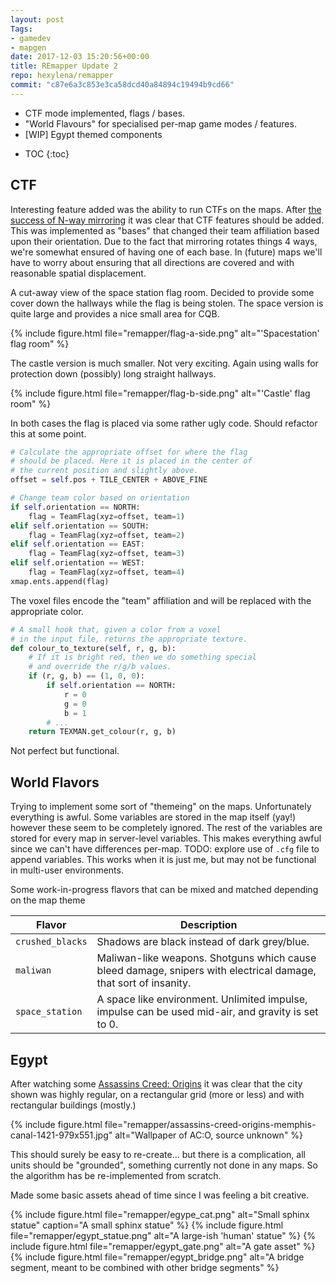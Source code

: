 ```yaml
---
layout: post
Tags:
- gamedev
- mapgen
date: 2017-12-03 15:20:56+00:00
title: REmapper Update 2
repo: hexylena/remapper
commit: "c87e6a3c853e3ca58dcd40a84894c19494b9cd66"
---
```


- CTF mode implemented, flags / bases.
- "World Flavours" for specialised per-map game modes / features.
- [WIP] Egypt themed components

* TOC
{:toc}


## CTF

Interesting feature added was the ability to run CTFs on the maps. After [the success of N-way mirroring](/2017/10/15/remapper-update1.html#n-way-mirroring) it was clear that CTF features should be added. This was implemented as "bases" that changed their team affiliation based upon their orientation. Due to the fact that mirroring rotates things 4 ways, we're somewhat ensured of having one of each base. In (future) maps we'll have to worry about ensuring that all directions are covered and with reasonable spatial displacement.

A cut-away view of the space station flag room. Decided to provide some cover down the hallways while the flag is being stolen. The space version is quite large and provides a nice small area for CQB.

{% include figure.html file="remapper/flag-a-side.png" alt="'Spacestation' flag room" %}

The castle version is much smaller. Not very exciting. Again using walls for protection down (possibly) long straight hallways.

{% include figure.html file="remapper/flag-b-side.png" alt="'Castle' flag room" %}

In both cases the flag is placed via some rather ugly code. Should refactor this at some point.

```python
# Calculate the appropriate offset for where the flag
# should be placed. Here it is placed in the center of
# the current position and slightly above.
offset = self.pos + TILE_CENTER + ABOVE_FINE

# Change team color based on orientation
if self.orientation == NORTH:
    flag = TeamFlag(xyz=offset, team=1)
elif self.orientation == SOUTH:
    flag = TeamFlag(xyz=offset, team=2)
elif self.orientation == EAST:
    flag = TeamFlag(xyz=offset, team=3)
elif self.orientation == WEST:
    flag = TeamFlag(xyz=offset, team=4)
xmap.ents.append(flag)
```

The voxel files encode the "team" affiliation and will be replaced with the appropriate color.

```python
# A small hook that, given a color from a voxel
# in the input file, returns the appropriate texture.
def colour_to_texture(self, r, g, b):
    # If it is bright red, then we do something special
    # and override the r/g/b values.
    if (r, g, b) == (1, 0, 0):
        if self.orientation == NORTH:
            r = 0
            g = 0
            b = 1
        # ...
    return TEXMAN.get_colour(r, g, b)
```

Not perfect but functional.

## World Flavors

Trying to implement some sort of "themeing" on the maps. Unfortunately everything is awful. Some variables are stored in the map itself (yay!) however these seem to be completely ignored. The rest of the variables are stored for every map in server-level variables. This makes everything awful since we can't have differences per-map. TODO: explore use of `.cfg` file to append variables. This works when it is just me, but may not be functional in multi-user environments.

Some work-in-progress flavors that can be mixed and matched depending on the map theme

Flavor          | Description
--------------- | -----------
`crushed_blacks` | Shadows are black instead of dark grey/blue.
`maliwan`       | Maliwan-like weapons. Shotguns which cause bleed damage, snipers with electrical damage, that sort of insanity.
`space_station` | A space like environment. Unlimited impulse, impulse can be used mid-air, and gravity is set to 0.

## Egypt

After watching some [Assassins Creed: Origins](https://youtu.be/XNpzLjf2BWA?t=457) it was clear that the city shown was highly regular, on a rectangular grid (more or less) and with rectangular buildings (mostly.)

{% include figure.html file="remapper/assassins-creed-origins-memphis-canal-1421-979x551.jpg" alt="Wallpaper of AC:O, source unknown" %}

This should surely be easy to re-create... but there is a complication, all units should be "grounded", something currently not done in any maps. So the algorithm has be re-implemented from scratch.

Made some basic assets ahead of time since I was feeling a bit creative.

{% include figure.html file="remapper/egype_cat.png" alt="Small sphinx statue" caption="A small sphinx statue" %}
{% include figure.html file="remapper/egypt_statue.png" alt="A large-ish 'human' statue" %}
{% include figure.html file="remapper/egypt_gate.png" alt="A gate asset" %}
{% include figure.html file="remapper/egypt_bridge.png" alt="A bridge segment, meant to be combined with other bridge segments" %}
